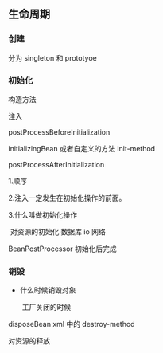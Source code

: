 ## 生命周期
### 创建
分为 singleton 和 prototyoe

### 初始化
构造方法

注入

postProcessBeforeInitialization

initializingBean
或者自定义的方法 init-method

postProcessAfterInitialization

1.顺序 

2.注入⼀定发⽣在初始化操作的前面。

3.什么叫做初始化操作

​	对资源的初始化 数据库 io 网络



BeanPostProcessor
初始化后完成





### 销毁

- 什么时候销毁对象

  ​	工厂关闭的时候

disposeBean
xml 中的 destroy-method

对资源的释放





